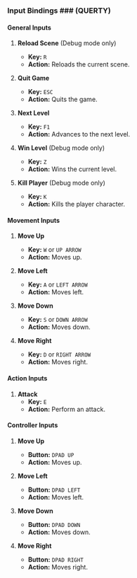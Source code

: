 ### Input Bindings ### (QUERTY)

#### General Inputs

1. **Reload Scene** (Debug mode only)
    - **Key:** `R`
    - **Action:** Reloads the current scene.

2. **Quit Game**
    - **Key:** `ESC`
    - **Action:** Quits the game.

3. **Next Level**
    - **Key:** `F1`
    - **Action:** Advances to the next level.

4. **Win Level** (Debug mode only)
    - **Key:** `Z`
    - **Action:** Wins the current level.

5. **Kill Player** (Debug mode only)
    - **Key:** `K`
    - **Action:** Kills the player character.

#### Movement Inputs

1. **Move Up**
    - **Key:** `W` or `UP ARROW`
    - **Action:** Moves up.

2. **Move Left**
    - **Key:** `A` or `LEFT ARROW`
    - **Action:** Moves left.

3. **Move Down**
    - **Key:** `S` or `DOWN ARROW`
    - **Action:** Moves down.

4. **Move Right**
    - **Key:** `D` or `RIGHT ARROW`
    - **Action:** Moves right.

#### Action Inputs

1. **Attack**
    - **Key:** `E`
    - **Action:** Perform an attack.

#### Controller Inputs

1. **Move Up**
    - **Button:** `DPAD UP`
    - **Action:** Moves up.

2. **Move Left**
    - **Button:** `DPAD LEFT`
    - **Action:** Moves left.

3. **Move Down**
    - **Button:** `DPAD DOWN`
    - **Action:** Moves down.

4. **Move Right**
    - **Button:** `DPAD RIGHT`
    - **Action:** Moves right.
